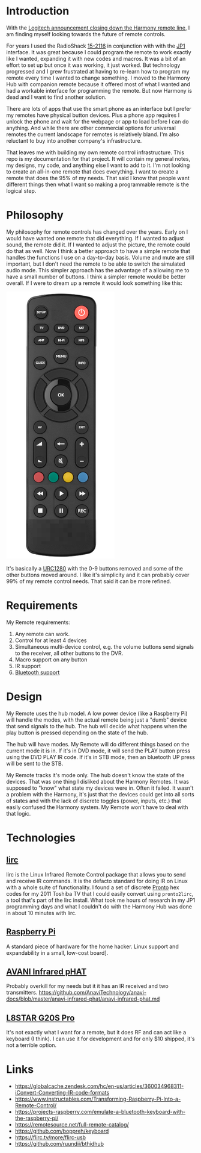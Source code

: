 # Introduction

With the [Logitech announcement closing down the Harmony remote line](https://www.theverge.com/2021/4/10/22377015/logitech-discontinues-harmony-universal-remotes), I am finding myself looking towards the future of remote controls.

For years I used the RadioShack [15-2116](https://www.mythtv.org/wiki/RadioShack_15-2116_Universal_Remote) in conjunction with with the [JP1](https://en.wikipedia.org/wiki/JP1_remote) interface.  It was great because I could program the remote to work exactly like I wanted, expanding it with new codes and macros.  It was a bit of an effort to set up but once it was working, it just worked.  But technology progressed and I grew frustrated at having to re-learn how to program my remote every time I wanted to change something.  I moved to the Harmony Hub with companion remote because it offered most of what I wanted and had a workable interface for programming the remote.  But now Harmony is dead and I want to find another solution.

There are lots of apps that use the smart phone as an interface but I prefer my remotes have physical button devices.  Plus a phone app requires I unlock the phone and wait for the webpage or app to load before I can do anything.  And while there are other commercial options for universal remotes the current landscape for remotes is relatively bland.  I'm also reluctant to buy into another company's infrastructure.

That leaves me with building my own remote control infrastructure.  This repo is my documentation for that project.  It will contain my general notes, my designs, my code, and anything else I want to add to it.  I'm not looking to create an all-in-one remote that does everything.  I want to create a remote that does the 95% of my needs.  That said I know that people want different things then what I want so making a programmable remote is the logical step.

# Philosophy

My philosophy for remote controls has changed over the years.  Early on I would have wanted one remote that did everything.  If I wanted to adjust sound, the remote did it.  If I wanted to adjust the picture, the remote could do that as well.  Now I think a better approach to have a simple remote that handles the functions I use on a day-to-day basis.  Volume and mute are still important, but I don't need the remote to be able to switch the simulated audio mode.  This simpler approach has the advantage of a allowing me to have a small number of buttons.  I think a simpler remote would be better overall.  If I were to dream up a remote it would look something like this:

![](example_remote.png)

It's basically a [URC1280](https://www.oneforall.com/universal-remotes/urc-1280-contour-8#/step-1) with the 0-9 buttons removed and some of the other buttons moved around.  I like it's simplicity and it can probably cover 99% of my remote control needs.  That said it can be more refined.

# Requirements
My Remote requirements:

1. Any remote can work. 
1. Control for at least 4 devices
1. Simultaneous multi-device control, e.g. the volume buttons send signals to the receiver, all other buttons to the DVR.
1. Macro support on any button
1. IR support
1. [Bluetooth support](https://projects-raspberry.com/emulate-a-bluetooth-keyboard-with-the-raspberry-pi/)

# Design

My Remote uses the hub model.  A low power device (like a Raspberry Pi) will handle the modes, with the actual remote being just a "dumb" device that send signals to the hub.  The hub will decide what happens when the play button is pressed depending on the state of the hub.

The hub will have modes.  My Remote will do different things based on the current mode it is in.  If it's in DVD mode, it will send the PLAY button press using the DVD PLAY IR code.  If it's in STB mode, then an bluetooth UP press will be sent to the STB.

My Remote tracks it's mode only.  The hub doesn't know the state of the devices.  That was one thing I disliked about the Harmony Remotes.  It was supposed to "know" what state my devices were in.  Often it failed.  It wasn't a problem with the Harmony, it's just that the devices could get into all sorts of states and with the lack of discrete toggles (power, inputs, etc.) that easily confused the Harmony system.  My Remote won't have to deal with that logic.

# Technologies

## [lirc](https://www.lirc.org/)

lirc is the Linux Infrared Remote Control package that allows you to send and receive IR commands.  It is the defacto standard for doing IR on Linux with a whole suite of functionality.  I found a set of discrete [Pronto](https://www.mythtv.org/wiki/Philips_Pronto) hex codes for my 2011 Toshiba TV that I could easily convert using `pronto2lirc`, a tool that's part of the lirc install.  What took me hours of research in my JP1 programming days and what I couldn't do with the Harmony Hub was done in about 10 minutes with lirc.

## [Raspberry Pi](https://www.raspberrypi.org/)

A standard piece of hardware for the home hacker.  Linux support and expandability in a small, low-cost board].

## [AVANI Infrared pHAT](https://www.crowdsupply.com/anavi-technology/infrared-phat)

Probably overkill for my needs but it it has an IR received and two transmitters.
https://github.com/AnaviTechnology/anavi-docs/blob/master/anavi-infrared-phat/anavi-infrared-phat.md

## [L8STAR G20S Pro](https://www.aliexpress.com/item/1005001714763038.html)

It's not exactly what I want for a remote, but it does RF and can act like a keyboard (I think).  I can use it for development and for only $10 shipped, it's not a terrible option.

# Links

* https://globalcache.zendesk.com/hc/en-us/articles/360034968311-iConvert-Converting-IR-code-formats
* https://www.instructables.com/Transforming-Raspberry-Pi-Into-a-Remote-Control/
* https://projects-raspberry.com/emulate-a-bluetooth-keyboard-with-the-raspberry-pi/
* https://remotesource.net/full-remote-catalog/
* https://github.com/boppreh/keyboard
* https://flirc.tv/more/flirc-usb
* https://github.com/ruundii/bthidhub
